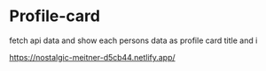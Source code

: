 # Profile-card
fetch api data and show each persons data as profile card
title and i

https://nostalgic-meitner-d5cb44.netlify.app/
